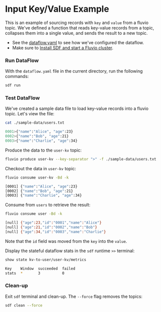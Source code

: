 # Input Key/Value Example

This is an example of sourcing records with `key` and `value` from a fluvio topic. We've defined a function that reads key-value records from a topic, collapses them into a single value, and sends the result to a new topic.

* See the [dataflow.yaml](./dataflow.yaml) to see how we've configured the dataflow.
* Make sure to [Install SDF and start a Fluvio cluster].

### Run DataFlow

With the `dataflow.yaml` file in the current directory, run the following commands:

```bash
sdf run
```

### Test DataFlow

We've created a sample data file to load key-value records into a fluvio topic. Let's view the file:

```bash
cat ./sample-data/users.txt
```

```bash
0001>{"name":"Alice", "age":23}
0002>{"name":"Bob", "age":21}
0003>{"name":"Charlie", "age":34}
```

Produce the data to the `user-kv` topic:

```bash
fluvio produce user-kv --key-separator ">" -f ./sample-data/users.txt
```

Checkout the data in `user-kv` topic:

```bash
fluvio consume user-kv -Bd -k
```

```bash
[0001] {"name":"Alice", "age":23}
[0002] {"name":"Bob", "age":21}
[0003] {"name":"Charlie", "age":34}
```

Consume from `users` to retrieve the result:

```bash
fluvio consume user -Bd -k
```

```bash
[null] {"age":23,"id":"0001","name":"Alice"}
[null] {"age":21,"id":"0002","name":"Bob"}
[null] {"age":34,"id":"0003","name":"Charlie"}
```

Note that the `id` field was moved from the `key` into the `value`.


Display the stateful dataflow stats in the `sdf` runtime `>>` terminal:

```bash
show state kv-to-user/user-kv/metrics
```

```bash
Key    Window  succeeded  failed
stats  *       3          0
```

### Clean-up

Exit `sdf` terminal and clean-up. The `--force` flag removes the topics:

```bash
sdf clean --force
```

[Install SDF and start a Fluvio cluster]: /README.MD#prerequisites
